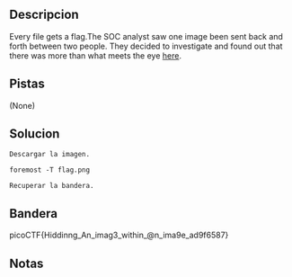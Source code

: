 ## Descripcion

Every file gets a flag.The SOC analyst saw one image been sent back and forth between two people. They decided to investigate and found out that there was more than what meets the eye [here](https://artifacts.picoctf.net/c/260/flag.png).

## Pistas

(None)

## Solucion

```
Descargar la imagen.

foremost -T flag.png

Recuperar la bandera.

```

## Bandera

picoCTF{Hiddinng_An_imag3_within_@n_ima9e_ad9f6587}

## Notas